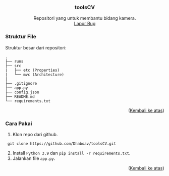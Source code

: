 <a name="readme-top"></a>

<br />
<div align="center">
<h3 align="center">toolsCV</h3>

  <p align="center">
    Repositori yang untuk membantu bidang kamera.
    <br />
    <a href="https://github.com/Dhaboav/toolsCV/issues">Lapor Bug</a>
  </p>
</div>

### Struktur File
Struktur besar dari repositori:
```
. 
├── runs
├── src
|   ├── etc (Properties)
|   └── mvc (Architecture)
|
├── .gitignore
├── app.py
├── config.json
├── README.md
└── requirements.txt
```
<p align="right">(<a href="#readme-top">Kembali ke atas</a>)</p>

### Cara Pakai
1. Klon repo dari github.
  ```git
   git clone https://github.com/Dhaboav/toolsCV.git
  ```
2. Install `Python 3.9` dan `pip install -r requirements.txt`.
3. Jalankan file `app.py`.
<p align="right">(<a href="#readme-top">Kembali ke atas</a>)</p>